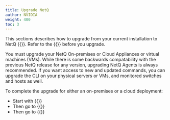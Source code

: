 ```yaml
---
title: Upgrade NetQ
author: NVIDIA
weight: 400
toc: 3
---
```

This sections describes how to upgrade from your current installation to NetQ {{<version>}}. Refer to the {{<link title="NVIDIA NetQ 4.4 Release Notes" text="release notes">}} before you upgrade.

You must upgrade your NetQ On-premises or Cloud Appliances or virtual machines (VMs). While there is some backwards compatability with the previous NetQ release for any version, upgrading NetQ Agents is always recommended. If you want access to new and updated commands, you can upgrade the CLI on your physical servers or VMs, and monitored switches and hosts as well.

To complete the upgrade for either an on-premises or a cloud deployment:

- Start with {{<link title="Upgrade NetQ Appliances and Virtual Machines">}}
- Then go to {{<link title="Upgrade NetQ Agents">}}
- Then go to {{<link title="Upgrade NetQ CLI">}}
